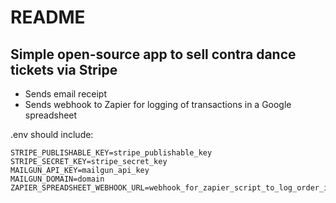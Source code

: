 # README

## Simple open-source app to sell contra dance tickets via Stripe

* Sends email receipt
* Sends webhook to Zapier for logging of transactions in a Google spreadsheet

.env should include:
```shell
STRIPE_PUBLISHABLE_KEY=stripe_publishable_key
STRIPE_SECRET_KEY=stripe_secret_key
MAILGUN_API_KEY=mailgun_api_key
MAILGUN_DOMAIN=domain
ZAPIER_SPREADSHEET_WEBHOOK_URL=webhook_for_zapier_script_to_log_order_in_spreadsheet
```
